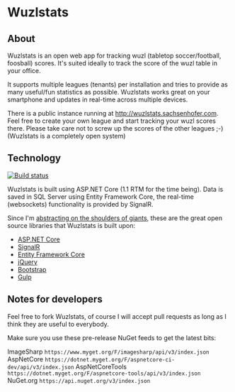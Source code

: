 # Wuzlstats

## About

Wuzlstats is an open web app for tracking wuzl (tabletop soccer/football, foosball) scores. It's suited ideally to track the score of the wuzl table in your office.

It supports multiple leagues (tenants) per installation and tries to provide as many useful/fun statistics as possible. Wuzlstats works great on your smartphone and updates in real-time across multiple devices.

There is a public instance running at http://wuzlstats.sachsenhofer.com. Feel free to create your own league and start tracking your wuzl scores there. Please take care not to screw up the scores of the other leagues ;-) (Wuzlstats is a completely open system)

## Technology

[![Build status](https://ci.appveyor.com/api/projects/status/mbyycfkhuekda2r3?svg=true)](https://ci.appveyor.com/project/saxx/wuzlstats)

Wuzlstats is built using ASP.NET Core (1.1 RTM for the time being). Data is saved in SQL Server using Entity Framework Core, the real-time (websockets) functionality is provided by SignalR.

Since I'm [abstracting on the shoulders of giants](http://www.hanselman.com/blog/WeAreAbstractingOnTheShouldersOfGiants.aspx), these are the great open source libraries that Wuzlstats is built upon:

* [ASP.NET Core](http://www.asp.net/core)
* [SignalR](http://signalr.net/)
* [Entity Framework Core](https://ef.readthedocs.io/en/latest/)
* [jQuery](https://jquery.com/)
* [Bootstrap](http://getbootstrap.com/)
* [Gulp](http://gulpjs.com/)


## Notes for developers

Feel free to fork Wuzlstats, of course I will accept pull requests as long as I think they are useful to everybody.

Make sure you use these pre-release NuGet feeds to get the latest bits:

ImageSharp `https://www.myget.org/F/imagesharp/api/v3/index.json`
AspNetCore `https://dotnet.myget.org/F/aspnetcore-ci-dev/api/v3/index.json`
AspNetCoreTools `https://dotnet.myget.org/F/aspnetcore-tools/api/v3/index.json`
NuGet.org `https://api.nuget.org/v3/index.json`